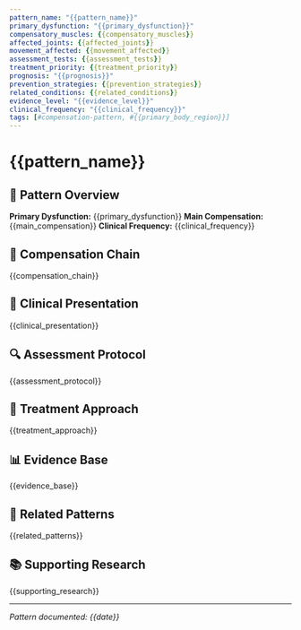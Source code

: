 ```yaml
---
pattern_name: "{{pattern_name}}"
primary_dysfunction: "{{primary_dysfunction}}"
compensatory_muscles: {{compensatory_muscles}}
affected_joints: {{affected_joints}}
movement_affected: {{movement_affected}}
assessment_tests: {{assessment_tests}}
treatment_priority: {{treatment_priority}}
prognosis: "{{prognosis}}"
prevention_strategies: {{prevention_strategies}}
related_conditions: {{related_conditions}}
evidence_level: "{{evidence_level}}"
clinical_frequency: "{{clinical_frequency}}"
tags: [#compensation-pattern, #{{primary_body_region}}]
---
```


# {{pattern_name}}

## 🎯 Pattern Overview
**Primary Dysfunction:** {{primary_dysfunction}}
**Main Compensation:** {{main_compensation}}
**Clinical Frequency:** {{clinical_frequency}}

## 🔄 Compensation Chain
{{compensation_chain}}

## 🏥 Clinical Presentation
{{clinical_presentation}}

## 🔍 Assessment Protocol
{{assessment_protocol}}

## 💊 Treatment Approach
{{treatment_approach}}

## 📊 Evidence Base
{{evidence_base}}

## 🔗 Related Patterns
{{related_patterns}}

## 📚 Supporting Research
{{supporting_research}}

---
*Pattern documented: {{date}}*
